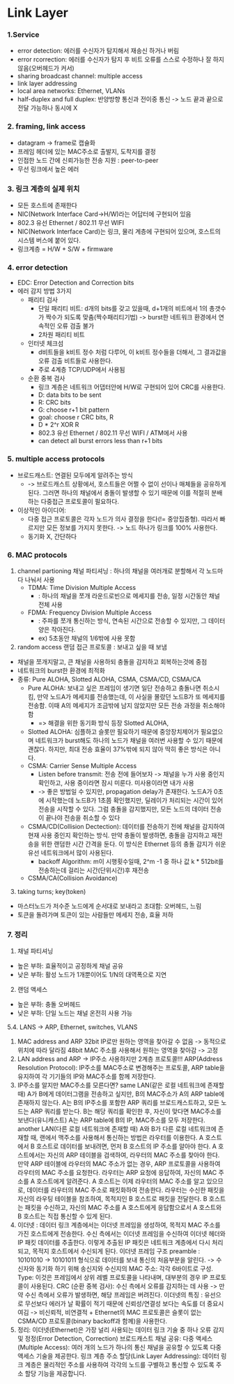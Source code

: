 # Link Layer
### 1.Service 
+ error detection: 에러를 수신자가 탐지해서 재송신 하거나 버림
+ error rcorrection: 에러를 수신자가 탐지 후 비트 오류를 스스로 수정하나 잘 하지 않음(오버헤드가 커서)
+ sharing broadcast channel: multiple access
+ link layer addressing
+ local area networks: Ethernet, VLANs
+ half-duplex and full duplex: 반양방향 통신과 전이중 통신 -> 노드 끝과 끝으로 전달 가능하나 동시에 X

### 2. framing, link access 
+ datagram -> frame로 캡슐화
+ 프레임 헤더에 있는 MAC주소로 출발지, 도착지를 결정
+ 인접한 노드 간에 신뢰가능한 전송 지원 : peer-to-peer
+ 무선 링크에서 높은 에러 

### 3. 링크 계층의 실제 위치
+ 모든 호스트에 존재한다
+ NIC(Network Interface Card->H/W)라는 어답터에 구현되어 있음
+ 802.3 유선 Ethernet / 802.11 무선 WIFI
+ NIC(Network Interface Card)는 링크, 물리 계층에 구현되어 있으며, 호스트의 시스템 버스에 붙어 있다. 
+ 링크계층 = H/W + S/W + firmware

### 4. error detection
+ EDC: Error Detection and Correction bits
+ 에러 감지 방법 3가지
    + 패리티 검사
        + 단일 패리티 비트: d개의 bits를 갖고 있을때, d+1개의 비트에서 1의 총갯수가 짝수가 되도록 맞춤(짝수패리티기법) -> burst한 네트워크 환경에서 연속적인 오류 검출 불가
        + 2차원 패리티 비트
    + 인터넷 체크섬
        + d비트들을 k비트 정수 처럼 다루어, 이 k비트 정수들을 더해서, 그 결과값을 오류 검출 비트들로 사용한다. 
        + 주로 4계층 TCP/UDP에서 사용됨
    + 순환 중복 검사
        + 링크 계층은 네트워크 어댑터안에 H/W로 구현되어 있어 CRC를 사용한다.
        + D: data bits to be sent
        + R: CRC bits
        + G: choose r+1 bit pattern
        + goal: choose r CRC bits, R
        + D * 2^r XOR R
        + 802.3 유선 Ethernet / 802.11 무선 WIFI / ATM에서 사용
        + can detect all burst errors less than r+1 bits

### 5. multiple access protocols
+ 브로드캐스트: 연결된 모두에게 알려주는 방식
    + -> 브로드캐스트 상황에서, 호스트들은 어쩔 수 없이 선이나 매체들을 공유하게 된다. 그러면 하나의 채널에서 충돌이 발생할 수 있기 때문에 이를 적절히 분배하는 다중접근 프로토콜이 필요하다. 
+ 이상적인 아이디어:
    + 다중 접근 프로토콜은 각자 노드가 의사 결정을 한다(!= 중앙집중형). 따라서 빠르지만 모든 정보를 가지지 못한다. -> 노드 하나가 링크를 100% 사용한다. 
    + 동기화 X, 간단하다

### 6. MAC protocols
1. channel partioning 채널 파티셔닝 : 하나의 채널을 여러개로 분할해서 각 노드마다 나눠서 사용
    + TDMA: Time Division Multiple Access
	    + : 하나의 채널을 쪼개 라운드로빈으로 메세지를 전송, 일정 시간동안 채널 전체 사용
    + FDMA: Frequency Division Multiple Access
        + : 주파를 쪼개 통신하는 방식, 연속된 시간으로 전송할 수 있지만, 그 데이터 양은 작아진다. 
		+ ex) 5초동안 채널의 1/6밖에 사용 못함
2. random access 랜덤 접근 프로토콜 : 보내고 싶을 때 보냄
+ 채널을 쪼개지말고, 큰 채널을 사용하되 충돌을 감지하고 회복하는것에 중점
+ 네트워크의 burst한 환경에 최적화
+ 종류: Pure ALOHA, Slotted ALOHA, CSMA, CSMA/CD, CSMA/CA
    + Pure ALOHA: 보내고 싶은 프레임이 생기면 일단 전송하고 충돌나면 취소시킴, 만약 노드A가 메세지를 전송했는데, 이 사실을 몰랐던 노드B가 또 메세지를 전송함. 이때 A의 메세지가 조금밖에 남지 않았지만 모든 전송 과정을 취소해야 함
        + => 해결을 위한 동기화 방식 등장  Slotted ALOHA,
    + Slotted ALOHA: 심플하고 슬롯만 필요하기 때문에 중앙장치제어가 필요없으며 네트워크가 burst해도 하나의 노드가 채널을 여러번 사용할 수 있기 때문에 괜찮다. 하지만, 최대 전송 효율이 37%밖에 되지 않아 딱히 좋은 방식은 아니다. 
    + CSMA: Carrier Sense Multiple Access
        + Listen before transmit: 전송 전에 들어보자 -> 채널을 누가 사용 중인지 확인하고, 사용 중이라면 잠시 미룬다. 미사용이라면 내가 사용
        + -> 좋은 방법일 수 있지만, propagation delay가 존재한다. 노드A가 0초에 시작했는데 노드B가 1초쯤 확인했지만, 딜레이가 처리되는 시간이 있어 전송을 시작할 수 있다. 그럼 충돌을 감지했지만, 모든 노드의 데이터 전송이 끝나야 전송을 취소할 수 있다 
    + CSMA/CD(Collision Dectection):  데이터를 전송하기 전에 채널을 감지하여 현재 사용 중인지 확인하는 방식. 만약 충돌이 발생하면, 충돌을 감지하고 재전송을 위한 랜덤한 시간 간격을 둔다. 이 방식은 Ethernet 등의 충돌 감지가 쉬운 유선 네트워크에서 많이 사용된다. 
        + backoff Algorithm: m이 시행횟수일때, 2^m -1 중 하나 값 k * 512bit를 전송하는데 걸리는 시간(단위시간)후 재전송
    + CSMA/CA(Collision Avoidance)

3. taking turns; key(token)
+ 마스터노드가 저수준 노드에게 순서대로 보내라고 초대함: 오버헤드, 느림
+ 토큰을 돌려가며 토큰이 있는 사람들만 메세지 전송, 효율 저하

### 7. 정리
1. 채널 파티셔닝
+ 높은 부하: 효율적이고 공정하게 채널 공유
+ 낮은 부하: 활성 노드가 1개뿐이어도 1/N의 대역폭으로 지연
2. 랜덤 액세스
+ 높은 부하: 충돌 오버헤드
+ 낮은 부하: 단일 노드는 채널 온전히 사용 가능


5.4. LANS -> ARP, Ethernet, switches, VLANS
1. MAC address and ARP
32bit IP로만 원하는 영역을 찾아갈 수 없음 -> 동적으로 위치에 따라 달라짐
48bit MAC 주소를 사용해서 원하는 영역을 찾아감 -> 고정
2. LAN address and ARP -> IP주소 사용하지만 2계층 프로토콜!!!
ARP(Address Resolution Protocol): IP주소를 MAC주소로 변경해주는 프로토콜, ARP table을 유지하여 각 기기들의 IP와 MAC주소를 함께 저장한다. 
3. IP주소를 알지만 MAC주소를 모른다면?
same LAN(같은 로컬 네트워크에 존재할 때) 
A가 B에게 데이터그램을 전송하고 싶지만, B의 MAC주소가 A의 ARP table에 존재하지 않는다.
A는 B의 IP주소를 포함한 ARP 쿼리를 브로드캐스트하고, 모든 노드는 ARP 쿼리를 받는다.
B는 해당 쿼리를 확인한 후, 자신이 맞다면 MAC주소를 보낸다(유니캐스트)
A는 ARP table에 B의 IP, MAC주소를 모두 저장한다.
another LAN(다른 로컬 네트워크에 존재할 때) 
A와 B가 다른 로컬 네트워크에 존재할 때, 랜에서 맥주소를 사용해서 통신하는 방법은 라우터를 이용한다.
A 호스트에서 B 호스트로 데이터를 보내려면, 먼저 B 호스트의 IP 주소를 알아야 한다.
A 호스트에서는 자신의 ARP 테이블을 검색하여, 라우터의 MAC 주소를 찾아야 한다. 만약 ARP 테이블에 라우터의 MAC 주소가 없는 경우, ARP 프로토콜을 사용하여 라우터의 MAC 주소를 요청한다.
라우터는 ARP 요청에 응답하여, 자신의 MAC 주소를 A 호스트에게 알려준다.
A 호스트는 이제 라우터의 MAC 주소를 알고 있으므로, 데이터를 라우터의 MAC 주소로 패킷화하여 전송한다.
라우터는 수신한 패킷을 자신의 라우팅 테이블을 참조하여, 목적지인 B 호스트로 패킷을 전달한다.
B 호스트는 패킷을 수신하고, 자신의 MAC 주소를 A 호스트에게 응답함으로서 A 호스트와 B 호스트는 직접 통신할 수 있게 된다.
5. 이더넷 : 데이터 링크 계층에서는 이더넷 프레임을 생성하여, 목적지 MAC 주소를 가진 호스트에게 전송한다. 수신 측에서는 이더넷 프레임을 수신하여 이더넷 헤더와 IP 패킷 데이터를 추출한다. 이렇게 추출된 IP 패킷은 네트워크 계층에서 다시 처리되고, 목적지 호스트에서 수신되게 된다.
이더넷 프레임 구조
preamble : 10101010 -> 10101011 형식으로 데이터를 보내 통신의 처음부분을 알린다. 
-> 수신자와 동기화 하기 위해
송신지와 수신지의 MAC 주소: 각각 6바이트로 구성. 
Type: 이것은 프레임에서 상위 레벨 프로토콜을 나타내며, 대부분의 경우 IP 프로토콜이 사용된다.
CRC (순환 중복 검사): 수신 측에서 오류를 감지하는 데 사용 -> 만약 수신 측에서 오류가 발생하면, 해당 프레임은 버려진다. 
이더넷의 특징 : 유선으로 무선보다 에러가 날 확률이 적기 때문에 신뢰성/연결성 보다는 속도를 더 중요시 여김 -> 비신뢰적, 비연결적 + Ethernet의 MAC 프로토콜은 슬롯이 없는 CSMA/CD 프로토콜(binary backoff과 함께)을 사용한다.
6. 정리: 이더넷(Ethernet)은 가장 널리 사용되는 데이터 링크 기술 중 하나
오류 감지 및 정정(Error Detection, Correction)
브로드캐스트 채널 공유: 다중 액세스(Multiple Access): 여러 개의 노드가 하나의 통신 채널을 공유할 수 있도록 다중 액세스 기술을 제공한다.
링크 계층 주소 할당(Link Layer Addressing): 데이터 링크 계층은 물리적인 주소를 사용하여 각각의 노드를 구별하고 통신할 수 있도록 주소 할당 기능을 제공합니다.

